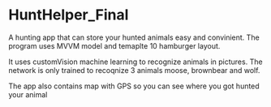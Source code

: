 # HuntHelper_Final
A hunting app that can store your hunted animals easy and convinient. The program uses MVVM model and temaplte 10 hamburger layout.

It uses customVision machine learning to recognize animals in pictures. The network is only trained to recoqnize 3 animals moose, brownbear and wolf.

The app also contains map with GPS so you can see where you got hunted your animal
